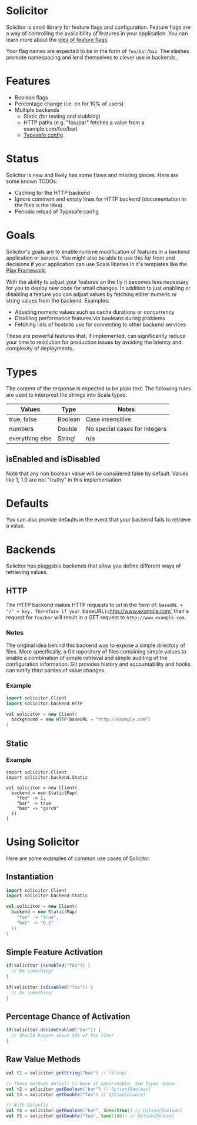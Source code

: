 # Solicitor

Solicitor is small library for feature flags and configuration. Feature flags
are a way of controlling the availaibility of features in your application. You
can learn more about the [idea of feature flags](http://code.flickr.net/2009/12/02/flipping-out/).

Your flag names are expected to be in the form of `foo/bar/baz`. The slashes
promote namespacing and lend themselves to clever use in backends.

# Features

* Boolean flags
* Percentage change (i.e. on for 10% of users)
* Multiple backends
    - Static (for testing and stubbing)
    - HTTP paths (e.g. "foo/bar" fetches a value from a example.com/foo/bar)
    - [Typesafe config](https://github.com/typesafehub/config)


# Status

Solicitor is new and likely has some flaws and missing pieces. Here are some
known TODOs:

* Caching for the HTTP backend
* Ignore comment and empty lines for HTTP backend (documentation in the files is the idea)
* Periodic reload of Typesafe config

# Goals

Solicitor's goals are to enable runtime modification of features in a backend
application or service. You might also be able to use this for front end
decisions if your application can use Scala libaries in it's templates like the
[Play Framework](http://www.playframework.com/).

With the ability to adjust your features on the fly it becomes less necessary
for you to deploy new code for small changes. In addition to just enabling or
disabling a feature you can adjust values by fetching either numeric or string
values from the backend.  Examples:

* Adusting numeric values such as cache durations or concurrency
* Disabling performance features via booleans during problems
* Fetching lists of hosts to use for connecting to other backend services

These are powerful features that, if implemented, can significantly reduce
your time to resolution for production issues by avoiding the latency and
complexity of deployments.

# Types

The content of the response is expected to be
plain text. The following rules are used to interprest the strings into Scala types:

Values | Type | Notes
-------|------|------
true, false | Boolean | Case insensitive
numbers | Double | No special cases for integers
everything else | String! | n/a

## isEnabled and isDisabled

Note that any non boolean value will be considered false by default. Values like
1, 1.0 are not "truthy" in this implementation.

# Defaults

You can also provide defaults in the event that your backend fails to retrieve
a value.

# Backends

Solicitor has pluggable backends that allow you define different ways of retrieving
values.

## HTTP

The HTTP backend makes HTTP requests to url in the form of: `baseURL + "/" + key.
Therefore if your `baseURL` is `http://www.example.com` then a request for
`foo/bar` will result in a GET request to `http://www.example.com`.

### Notes

The original idea behind this backend was to expose a simple directory of files.
More specifically, a Git repository of files containing simple values to enable
a combination of simple retrieval and simple auditing of the configuration
information. Git provides history and accountability and hooks can notify
third parties of value changes.

### Example

```scala        
import solicitor.Client
import solicitor.backend.HTTP

val solicitor = new Client(
  background = new HTTP(baseURL = "http://example.com")
)
```

## Static

### Example

```
import solicitor.Client
import solicitor.backend.Static

val solicitor = new Client(
  backend = new Static(Map(
    "foo" -> 1,
    "bar" -> true
    "baz" -> "gorch"
  ))
)
```

# Using Solicitor

Here are some examples of common use cases of Solicitor.

## Instantiation 

```scala
import solicitor.Client
import solicitor.backend.Static

val solicitor = new Client(
  backend = new Static(Map(
    "foo" -> "true",
    "bar" -> "0.5"
  ))
)
```

## Simple Feature Activation

```scala
if(solicitor.isEnabled("foo")) {
  // Do something!
}

if(solicitor.isDisabled("foo")) {
  // Do something!
}
```

## Percentage Chance of Activation

```scala
if(solicitor.decideEnabled("bar")) {
  // Should happen about 50% of the time!
}
```

## Raw Value Methods

```scala
val t1 = solicitor.getString("baz") // String!

// These methods default to None if unparseable. See Types above.
val t2 = solicitor.getBoolean("bar") // Option[Boolean]
val t3 = solicitor.getDouble("foo") // Option[Double]

// With Defaults
val t4 = solicitor.getBoolean("bar", Some(true)) // Option[Boolean]
val t5 = solicitor.getDouble("foo", Some(100)) // Option[Double]

```

